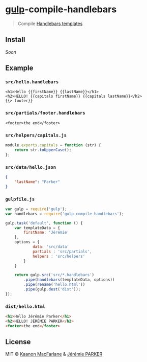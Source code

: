 # [gulp](https://github.com/wearefractal/gulp)-compile-handlebars

> Compile [Handlebars templates](http://www.handlebarsjs.com/)

## Install

_Soon_

## Example

### `src/hello.handlebars`

```erb
<h1>Hello {{firstName}} {{lastName}}</h1>
<h2>HELLO! {{capitals firstName}} {{capitals lastName}}</h2>
{{> footer}}
```

### `src/partials/footer.handlebars`

```erb
<footer>the end</footer>
```

### `src/helpers/capitals.js`

```javascript
module.exports.capitals = function (str) {
	return str.toUpperCase();
};
```

### `src/data/hello.json`

```json
{
	"lastName": "Parker"
}
```

### `gulpfile.js`

```js
var gulp = require('gulp');
var handlebars = require('gulp-compile-handlebars');

gulp.task('default', function () {
	var templateData = {
		firstName: 'Jérémie'
	},
	options = {
			data: 'src/data'
			partials : 'src/partials',
			helpers : 'src/helpers'
		}
	}

	return gulp.src('src/*.handlebars')
		.pipe(handlebars(templateData, options))
		.pipe(rename('hello.html'))
		.pipe(gulp.dest('dist'));
});
```

### `dist/hello.html`

```html
<h1>Hello Jérémie Parker</h1>
<h2>HELLO! JÉRÉMIE PARKER</h2>
<footer>the end</footer>
```

## License

MIT © [Kaanon MacFarlane](http://kaanon.com) & [Jérémie PARKER](http://jeremie-parker.com)
